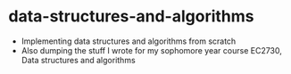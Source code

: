 # data-structures-and-algorithms
- Implementing data structures and algorithms from scratch
- Also dumping the stuff I wrote for my sophomore year course EC2730, Data structures and algorithms
